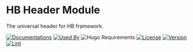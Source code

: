 # HB Header Module

The universal header for HB framework.

[![Documentations](https://img.shields.io/badge/docs-references-blue?logo=hugo&style=flat-square)](https://hb.hugomods.com)
[![Used By](https://img.shields.io/badge/dynamic/json?color=success&label=used+by&query=repositories_humanize&logo=hugo&style=flat-square&url=https://api.razonyang.com/v1/github/dependents/hbstack/header)](https://github.com/hbstack/header/network/dependents)
![Hugo Requirements](https://img.shields.io/badge/dynamic/json?color=important&label=requirements&query=requirements&logo=hugo&style=flat-square&url=https://api.razonyang.com/v1/hugo/modules/github.com/hbstack/header)
[![License](https://img.shields.io/github/license/hbstack/header?style=flat-square)](https://github.com/hbstack/header/blob/main/LICENSE)
[![Version](https://img.shields.io/badge/dynamic/json?color=blue&label=version&query=name&url=https://api.razonyang.com/v1/github/tag/hbstack/header&style=flat-square)](https://github.com/hbstack/header/tags)
[![Lint](https://github.com/hbstack/header/actions/workflows/lint.yml/badge.svg?style=flat-square)](https://github.com/hbstack/header/actions/workflows/lint.yml)
